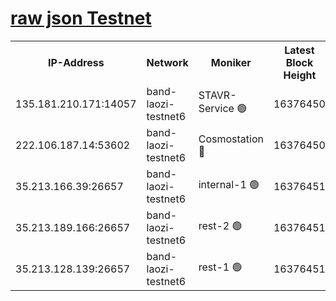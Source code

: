 
[raw json Testnet](https://rpc-check.bandt.stavr.tech/bandt/rpcbandt_result.json)
=

<table><tr><th>IP-Address</th><th>Network</th><th>Moniker</th><th>Latest Block Height</th><th>Earliest Block Height</th><th>Catching Up</th><th>Tx Index</th><th>Voting Power</th><th>Scan Time</th></tr><tr><td>135.181.210.171:14057</td><td>band-laozi-testnet6</td><td>STAVR-Service 🟢</td><td>16376450</td><td>15322501</td><td>False</td><td>on</td><td>0</td><td>2024-03-02T01:22:17.577405123UTC</td></tr><tr><td>222.106.187.14:53602</td><td>band-laozi-testnet6</td><td>Cosmostation 🔴</td><td>16376450</td><td>15423001</td><td>False</td><td>on</td><td>2203655</td><td>2024-03-02T01:22:18.913738370UTC</td></tr><tr><td>35.213.166.39:26657</td><td>band-laozi-testnet6</td><td>internal-1 🟢</td><td>16376451</td><td>16276450</td><td>False</td><td>on</td><td>0</td><td>2024-03-02T01:22:19.769128022UTC</td></tr><tr><td>35.213.189.166:26657</td><td>band-laozi-testnet6</td><td>rest-2 🟢</td><td>16376451</td><td>16276451</td><td>False</td><td>on</td><td>0</td><td>2024-03-02T01:22:20.615712096UTC</td></tr><tr><td>35.213.128.139:26657</td><td>band-laozi-testnet6</td><td>rest-1 🟢</td><td>16376451</td><td>16276451</td><td>False</td><td>on</td><td>0</td><td>2024-03-02T01:22:21.508909575UTC</td></tr></table>
